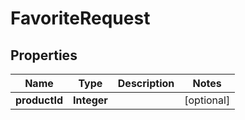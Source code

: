 # FavoriteRequest

## Properties
Name | Type | Description | Notes
------------ | ------------- | ------------- | -------------
**productId** | **Integer** |  |  [optional]
